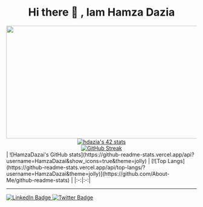                                                             
  <h1 align="center">  Hi there 👋 , Iam Hamza Dazia </h1>
  <div align="center">
  <img src="https://media.giphy.com/media/dWesBcTLavkZuG35MI/giphy.gif" width="600" height="300"/>
</div>
<div align="center">
  <a href="https://github.com/oakoudad/badge42"><img src="https://badge.mediaplus.ma/levi/hdazia" alt="hdazia's 42 stats" /></a>
  </div>
<div id="badges">
  <div id="header" align="center">
  <a href="https://git.io/streak-stats"><img src="https://streak-stats.demolab.com?user=HamzaDazai&theme=dark&type=png" alt="GitHub Streak" /></a>
</div>
| ![HamzaDazai's GitHub stats](https://github-readme-stats.vercel.app/api?username=HamzaDazai&show_icons=true&theme=jolly) | [![Top Langs](https://github-readme-stats.vercel.app/api/top-langs/?username=HamzaDazai&theme=jolly)](https://github.com/About-Me/github-readme-stats) |
  |:-:|:-:|

  ---
  <a href="https://www.linkedin.com/in/hamza-dazia-a7380117b/">
    <img src="https://img.shields.io/badge/LinkedIn-blue?style=for-the-badge&logo=linkedin&logoColor=white" alt="LinkedIn Badge"/>
  </a>
  <a href="https://x.com/H_Dazia">
    <img src="https://img.shields.io/badge/Twitter-blue?style=for-the-badge&logo=twitter&logoColor=white" alt="Twitter Badge"/>
  </a>
</div>
